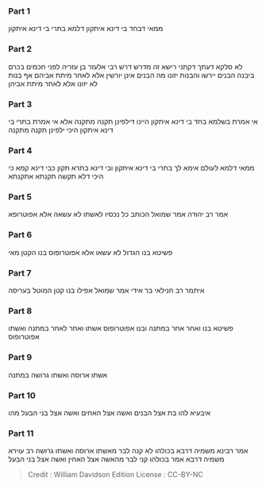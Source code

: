 
### Part 1
ממאי דבחד בי דינא איתקון דלמא בתרי בי דינא איתקון

### Part 2
לא סלקא דעתך דקתני רישא זה מדרש דרש רבי אלעזר בן עזריה לפני חכמים בכרם ביבנה הבנים יירשו והבנות יזונו מה הבנים אינן יורשין אלא לאחר מיתת אביהם אף בנות לא יזונו אלא לאחר מיתת אביהן

### Part 3
אי אמרת בשלמא בחד בי דינא איתקון היינו דילפינן תקנה מתקנה אלא אי אמרת בתרי בי דינא איתקון היכי ילפינן תקנה מתקנה

### Part 4
ממאי דלמא לעולם אימא לך בתרי בי דינא איתקון ובי דינא בתרא תקון כבי דינא קמא כי היכי דלא תקשה תקנתא אתקנתא

### Part 5
אמר רב יהודה אמר שמואל הכותב כל נכסיו לאשתו לא עשאה אלא אפוטרופא

### Part 6
פשיטא בנו הגדול לא עשאו אלא אפוטרופוס בנו הקטן מאי

### Part 7
איתמר רב חנילאי בר אידי אמר שמואל אפילו בנו קטן המוטל בעריסה

### Part 8
פשיטא בנו ואחר אחר במתנה ובנו אפוטרופוס אשתו ואחר לאחר במתנה ואשתו אפוטרופוס

### Part 9
אשתו ארוסה ואשתו גרושה במתנה

### Part 10
איבעיא להו בת אצל הבנים ואשה אצל האחים ואשה אצל בני הבעל מהו

### Part 11
אמר רבינא משמיה דרבא בכולהו לא קנה לבר מאשתו ארוסה ואשתו גרושה רב עוירא משמיה דרבא אמר בכולהו קני לבר מהאשה אצל האחין ואשה אצל בני הבעל

>Credit : William Davidson Edition
>License : CC-BY-NC